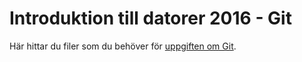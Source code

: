 # Introduktion till datorer 2016 - Git
Här hittar du filer som du behöver för [uppgiften om Git](http://localhost:1313/education/course/homepage/introdat/ht16/git/uppgifter/).

